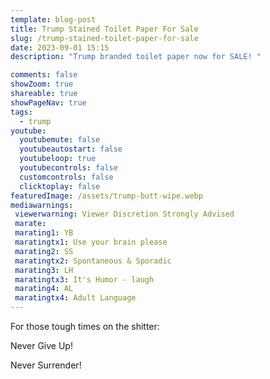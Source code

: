 ```yaml
---
template: blog-post
title: Trump Stained Toilet Paper For Sale
slug: /trump-stained-toilet-paper-for-sale
date: 2023-09-01 15:15
description: "Trump branded toilet paper now for SALE! "

comments: false
showZoom: true
shareable: true
showPageNav: true
tags:
  - trump
youtube:
  youtubemute: false
  youtubeautostart: false
  youtubeloop: true
  youtubecontrols: false
  customcontrols: false
  clicktoplay: false
featuredImage: /assets/trump-butt-wipe.webp
mediawarnings:
 viewerwarning: Viewer Discretion Strongly Advised
 marate: 
 marating1: YB
 maratingtx1: Use your brain please
 marating2: SS
 maratingtx2: Spontaneous & Sporadic
 marating3: LH
 maratingtx3: It's Humor - laugh
 marating4: AL
 maratingtx4: Adult Language
---
```

For those tough times on the shitter:

Never Give Up! 

Never Surrender!